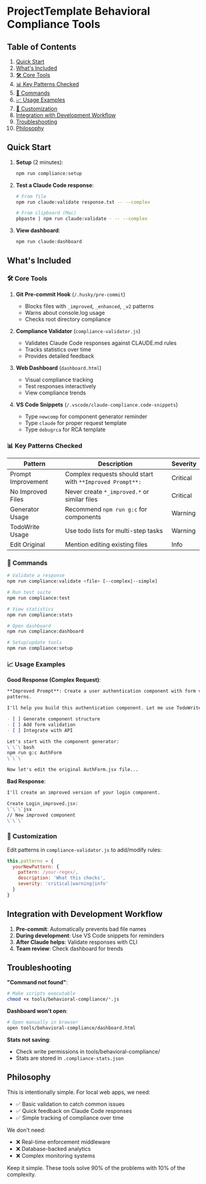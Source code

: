 # ProjectTemplate Behavioral Compliance Tools

## Table of Contents

1. [Quick Start](#quick-start)
2. [What's Included](#whats-included)
  3. [🛠️ Core Tools](#-core-tools)
  4. [📊 Key Patterns Checked](#-key-patterns-checked)
  5. [🎯 Commands](#-commands)
  6. [📈 Usage Examples](#-usage-examples)
  7. [🔧 Customization](#-customization)
8. [Integration with Development Workflow](#integration-with-development-workflow)
9. [Troubleshooting](#troubleshooting)
10. [Philosophy](#philosophy)

## Quick Start

1. **Setup** (2 minutes):
   ```bash
   npm run compliance:setup
   ```

2. **Test a Claude Code response**:
   ```bash
   # From file
   npm run claude:validate response.txt -- --complex
   
   # From clipboard (Mac)
   pbpaste | npm run claude:validate - -- --complex
   ```

3. **View dashboard**:
   ```bash
   npm run claude:dashboard
   ```

## What's Included

### 🛠️ Core Tools

1. **Git Pre-commit Hook** (`/.husky/pre-commit`)
   - Blocks files with `_improved`, `_enhanced`, `_v2` patterns
   - Warns about console.log usage
   - Checks root directory compliance

2. **Compliance Validator** (`compliance-validator.js`)
   - Validates Claude Code responses against CLAUDE.md rules
   - Tracks statistics over time
   - Provides detailed feedback

3. **Web Dashboard** (`dashboard.html`)
   - Visual compliance tracking
   - Test responses interactively
   - View compliance trends

4. **VS Code Snippets** (`/.vscode/claude-compliance.code-snippets`)
   - Type `newcomp` for component generator reminder
   - Type `claude` for proper request template
   - Type `debugrca` for RCA template

### 📊 Key Patterns Checked

| Pattern | Description | Severity |
|---------|-------------|----------|
| Prompt Improvement | Complex requests should start with `**Improved Prompt**:` | Critical |
| No Improved Files | Never create `*_improved.*` or similar files | Critical |
| Generator Usage | Recommend `npm run g:c` for components | Warning |
| TodoWrite Usage | Use todo lists for multi-step tasks | Warning |
| Edit Original | Mention editing existing files | Info |

### 🎯 Commands

```bash
# Validate a response
npm run compliance:validate <file> [--complex|--simple]

# Run test suite
npm run compliance:test

# View statistics
npm run compliance:stats

# Open dashboard
npm run compliance:dashboard

# Setup/update tools
npm run compliance:setup
```

### 📈 Usage Examples

**Good Response (Complex Request)**:
```markdown
**Improved Prompt**: Create a user authentication component with form validation and API integration following project
patterns.

I'll help you build this authentication component. Let me use TodoWrite to track our progress:

- [ ] Generate component structure
- [ ] Add form validation
- [ ] Integrate with API

Let's start with the component generator:
\`\`\`bash
npm run g:c AuthForm
\`\`\`

Now let's edit the original AuthForm.jsx file...
```

**Bad Response**:
```markdown
I'll create an improved version of your login component.

Create Login_improved.jsx:
\`\`\`jsx
// New improved component
\`\`\`
```

### 🔧 Customization

Edit patterns in `compliance-validator.js` to add/modify rules:

```javascript
this.patterns = {
  yourNewPattern: {
    pattern: /your-regex/,
    description: 'What this checks',
    severity: 'critical|warning|info'
  }
}
```

## Integration with Development Workflow

1. **Pre-commit**: Automatically prevents bad file names
2. **During development**: Use VS Code snippets for reminders
3. **After Claude helps**: Validate responses with CLI
4. **Team review**: Check dashboard for trends

## Troubleshooting

**"Command not found"**:
```bash
# Make scripts executable
chmod +x tools/behavioral-compliance/*.js
```

**Dashboard won't open**:
```bash
# Open manually in browser
open tools/behavioral-compliance/dashboard.html
```

**Stats not saving**:
- Check write permissions in tools/behavioral-compliance/
- Stats are stored in `.compliance-stats.json`

## Philosophy

This is intentionally simple. For local web apps, we need:
- ✅ Basic validation to catch common issues
- ✅ Quick feedback on Claude Code responses  
- ✅ Simple tracking of compliance over time

We don't need:
- ❌ Real-time enforcement middleware
- ❌ Database-backed analytics
- ❌ Complex monitoring systems

Keep it simple. These tools solve 90% of the problems with 10% of the complexity.